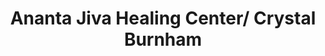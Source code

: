 ---
title: "Ananta Jiva Healing Center/ Crystal Burnham"
url: /parker/ananta-jiva-healing-center-crystal-burnham/
shop: massage
---